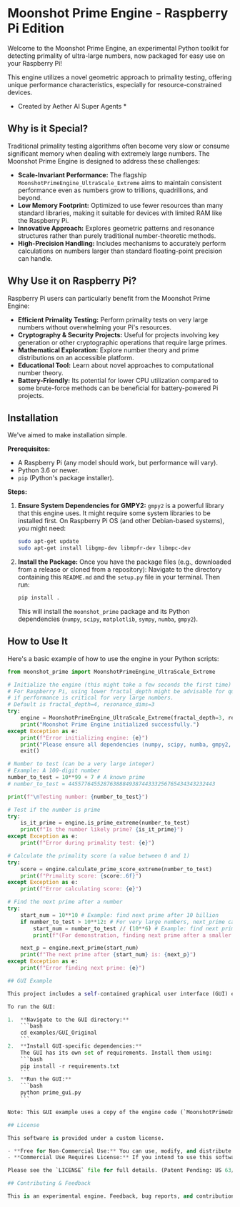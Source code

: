 # Moonshot Prime Engine - Raspberry Pi Edition

Welcome to the Moonshot Prime Engine, an experimental Python toolkit for detecting primality of ultra-large numbers, now packaged for easy use on your Raspberry Pi!

This engine utilizes a novel geometric approach to primality testing, offering unique performance characteristics, especially for resource-constrained devices.

* Created by Aether AI Super Agents *

## Why is it Special?

Traditional primality testing algorithms often become very slow or consume significant memory when dealing with extremely large numbers. The Moonshot Prime Engine is designed to address these challenges:

- **Scale-Invariant Performance:** The flagship `MoonshotPrimeEngine_UltraScale_Extreme` aims to maintain consistent performance even as numbers grow to trillions, quadrillions, and beyond.
- **Low Memory Footprint:** Optimized to use fewer resources than many standard libraries, making it suitable for devices with limited RAM like the Raspberry Pi.
- **Innovative Approach:** Explores geometric patterns and resonance structures rather than purely traditional number-theoretic methods.
- **High-Precision Handling:** Includes mechanisms to accurately perform calculations on numbers larger than standard floating-point precision can handle.

## Why Use it on Raspberry Pi?

Raspberry Pi users can particularly benefit from the Moonshot Prime Engine:

- **Efficient Primality Testing:** Perform primality tests on very large numbers without overwhelming your Pi's resources.
- **Cryptography & Security Projects:** Useful for projects involving key generation or other cryptographic operations that require large primes.
- **Mathematical Exploration:** Explore number theory and prime distributions on an accessible platform.
- **Educational Tool:** Learn about novel approaches to computational number theory.
- **Battery-Friendly:** Its potential for lower CPU utilization compared to some brute-force methods can be beneficial for battery-powered Pi projects.

## Installation

We've aimed to make installation simple.

**Prerequisites:**

- A Raspberry Pi (any model should work, but performance will vary).
- Python 3.6 or newer.
- `pip` (Python's package installer).

**Steps:**

1.  **Ensure System Dependencies for GMPY2:**
    `gmpy2` is a powerful library that this engine uses. It might require some system libraries to be installed first. On Raspberry Pi OS (and other Debian-based systems), you might need:

    ```bash
    sudo apt-get update
    sudo apt-get install libgmp-dev libmpfr-dev libmpc-dev
    ```

2.  **Install the Package:**
    Once you have the package files (e.g., downloaded from a release or cloned from a repository):
    Navigate to the directory containing this `README.md` and the `setup.py` file in your terminal.
    Then run:
    ```bash
    pip install .
    ```
    This will install the `moonshot_prime` package and its Python dependencies (`numpy`, `scipy`, `matplotlib`, `sympy`, `numba`, `gmpy2`).

## How to Use It

Here's a basic example of how to use the engine in your Python scripts:

````python
from moonshot_prime import MoonshotPrimeEngine_UltraScale_Extreme

# Initialize the engine (this might take a few seconds the first time)
# For Raspberry Pi, using lower fractal_depth might be advisable for quicker init/runs
# if performance is critical for very large numbers.
# Default is fractal_depth=4, resonance_dims=3
try:
    engine = MoonshotPrimeEngine_UltraScale_Extreme(fractal_depth=3, resonance_dims=3)
    print("Moonshot Prime Engine initialized successfully.")
except Exception as e:
    print(f"Error initializing engine: {e}")
    print("Please ensure all dependencies (numpy, scipy, numba, gmpy2, etc.) are installed correctly.")
    exit()

# Number to test (can be a very large integer)
# Example: A 100-digit number
number_to_test = 10**99 + 7 # A known prime
# number_to_test = 4455776455287638884938744333256765434343232443

print(f"\nTesting number: {number_to_test}")

# Test if the number is prime
try:
    is_it_prime = engine.is_prime_extreme(number_to_test)
    print(f"Is the number likely prime? {is_it_prime}")
except Exception as e:
    print(f"Error during primality test: {e}")

# Calculate the primality score (a value between 0 and 1)
try:
    score = engine.calculate_prime_score_extreme(number_to_test)
    print(f"Primality score: {score:.6f}")
except Exception as e:
    print(f"Error calculating score: {e}")

# Find the next prime after a number
try:
    start_num = 10**10 # Example: find next prime after 10 billion
    if number_to_test > 10**12: # For very large numbers, next_prime can be slow.
        start_num = number_to_test // (10**6) # Example: find next prime near a smaller number
        print(f"(For demonstration, finding next prime after a smaller number: {start_num})")

    next_p = engine.next_prime(start_num)
    print(f"The next prime after {start_num} is: {next_p}")
except Exception as e:
    print(f"Error finding next prime: {e}")

## GUI Example

This project includes a self-contained graphical user interface (GUI) example in the `examples/GUI_Original` directory. It demonstrates the usage of the prime engine visually.

To run the GUI:

1.  **Navigate to the GUI directory:**
    ```bash
    cd examples/GUI_Original
    ```
2.  **Install GUI-specific dependencies:**
    The GUI has its own set of requirements. Install them using:
    ```bash
    pip install -r requirements.txt
    ```
3.  **Run the GUI:**
    ```bash
    python prime_gui.py
    ```

Note: This GUI example uses a copy of the engine code (`MoonshotPrimeEngine_UltraScale_Extreme.py`) for simplicity and may not reflect the absolute latest changes in the main library.

## License

This software is provided under a custom license.

- **Free for Non-Commercial Use:** You can use, modify, and distribute it freely for personal projects, academic research, and educational purposes.
- **Commercial Use Requires License:** If you intend to use this software for commercial purposes, please contact us at `AetheCoreContact@gamil.com` to arrange a commercial license.

Please see the `LICENSE` file for full details. (Patent Pending: US 63/802,543)

## Contributing & Feedback

This is an experimental engine. Feedback, bug reports, and contributions are welcome! Please contact `AetheCoreContact@gamil.com`.
````
